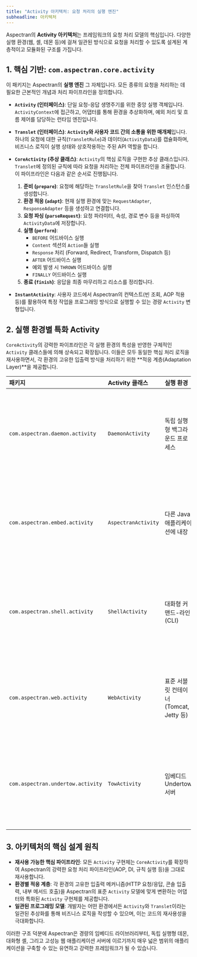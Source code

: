 ```yaml
---
title: "Activity 아키텍처: 요청 처리의 실행 엔진"
subheadline: 아키텍처
---
```


Aspectran의 **Activity 아키텍처**는 프레임워크의 요청 처리 모델의 핵심입니다. 다양한 실행 환경(웹, 셸, 데몬 등)에 걸쳐 일관된 방식으로 요청을 처리할 수 있도록 설계된 계층적이고 모듈화된 구조를 가집니다.

## 1. 핵심 기반: `com.aspectran.core.activity`

이 패키지는 Aspectran의 **실행 엔진** 그 자체입니다. 모든 종류의 요청을 처리하는 데 필요한 근본적인 개념과 처리 파이프라인을 정의합니다.

-   **`Activity` (인터페이스)**: 단일 요청-응답 생명주기를 위한 중앙 실행 객체입니다. `ActivityContext`에 접근하고, 어댑터를 통해 환경을 추상화하며, 예외 처리 및 흐름 제어를 담당하는 런타임 엔진입니다.

-   **`Translet` (인터페이스)**: **`Activity`와 사용자 코드 간의 소통을 위한 매개체**입니다. 하나의 요청에 대한 규칙(`TransletRule`)과 데이터(`ActivityData`)를 캡슐화하며, 비즈니스 로직이 실행 상태와 상호작용하는 주된 API 역할을 합니다.

-   **`CoreActivity` (추상 클래스)**: `Activity`의 핵심 로직을 구현한 추상 클래스입니다. `Translet`에 정의된 규칙에 따라 요청을 처리하는 전체 파이프라인을 조율합니다. 이 파이프라인은 다음과 같은 순서로 진행됩니다.
    1.  **준비 (`prepare`)**: 요청에 해당하는 `TransletRule`을 찾아 `Translet` 인스턴스를 생성합니다.
    2.  **환경 적응 (`adapt`)**: 현재 실행 환경에 맞는 `RequestAdapter`, `ResponseAdapter` 등을 생성하고 연결합니다.
    3.  **요청 파싱 (`parseRequest`)**: 요청 파라미터, 속성, 경로 변수 등을 파싱하여 `ActivityData`에 저장합니다.
    4.  **실행 (`perform`)**:
        -   `BEFORE` 어드바이스 실행
        -   `Content` 섹션의 `Action`들 실행
        -   `Response` 처리 (Forward, Redirect, Transform, Dispatch 등)
        -   `AFTER` 어드바이스 실행
        -   예외 발생 시 `THROWN` 어드바이스 실행
        -   `FINALLY` 어드바이스 실행
    5.  **종료 (`finish`)**: 응답을 최종 마무리하고 리소스를 정리합니다.

-   **`InstantActivity`**: 사용자 코드에서 Aspectran의 컨텍스트(빈 조회, AOP 적용 등)를 활용하여 특정 작업을 프로그래밍 방식으로 실행할 수 있는 경량 `Activity` 변형입니다.

## 2. 실행 환경별 특화 Activity

`CoreActivity`의 강력한 파이프라인은 각 실행 환경의 특성을 반영한 구체적인 `Activity` 클래스들에 의해 상속되고 확장됩니다. 이들은 모두 동일한 핵심 처리 로직을 재사용하면서, 각 환경의 고유한 입출력 방식을 처리하기 위한 **적응 계층(Adaptation Layer)**을 제공합니다.

| 패키지 | Activity 클래스 | 실행 환경 | 주요 특징 및 역할 |
| :--- | :--- | :--- | :--- |
| `com.aspectran.daemon.activity` | `DaemonActivity` | 독립 실행형 백그라운드 프로세스 | **프로그래밍 방식 요청 실행**: 데몬 애플리케이션 내에서 `DaemonService.translate()` 호출을 통해 내부적으로 트랜슬릿을 실행합니다.<br>**비-웹 컨텍스트**: 웹 특화 요청/응답 객체 대신, 내부적으로 입출력을 캡처하는 `DaemonRequestAdapter`와 `DaemonResponseAdapter`를 사용합니다. |
| `com.aspectran.embed.activity` | `AspectranActivity` | 다른 Java 애플리케이션에 내장 | **프로그래밍 방식 요청 실행**: 임베딩하는 애플리케이션이 `EmbeddedAspectran.translate()` 호출을 통해 Aspectran 요청을 시작합니다.<br>**비-웹 컨텍스트**: 웹 특화 요청/응답 객체 대신, 내부적으로 입출력을 캡처하는 `EmbeddedRequestAdapter`와 `EmbeddedResponseAdapter`를 사용합니다. |
| `com.aspectran.shell.activity` | `ShellActivity` | 대화형 커맨드-라인 (CLI) | **대화형 사용자 경험**: 콘솔을 통한 직접적인 사용자 상호작용을 위해 설계되었으며, 입력 프롬프트, 환영 메시지, 출력 리다이렉션 등을 지원합니다.<br>**커맨드-라인 기반**: 파싱된 커맨드 라인 명령(`TransletCommandLine`)을 `ShellRequestAdapter`를 통해 Aspectran 트랜슬릿으로 변환하여 실행합니다. |
| `com.aspectran.web.activity` | `WebActivity` | 표준 서블릿 컨테이너 (Tomcat, Jetty 등) | **HTTP 요청/응답 처리**: 들어오는 `HttpServletRequest`를 처리하고 `HttpServletResponse`를 생성하는 데 특화되어 있습니다.<br>**서블릿 API 가교**: `HttpServletRequestAdapter`와 `HttpServletResponseAdapter`를 통해 서블릿 API와 Aspectran 코어 간의 간극을 메웁니다. |
| `com.aspectran.undertow.activity` | `TowActivity` | 임베디드 Undertow 서버 | **서블릿 없는 웹(Servlet-less Web)**: 서블릿 API를 우회하고 Undertow의 네이티브 `HttpServerExchange` 객체와 직접 통신하여 고성능을 지향합니다.<br>**어댑터 패턴**: `TowRequestAdapter`와 `TowResponseAdapter`가 `HttpServerExchange`를 표준 `Activity`가 이해할 수 있는 형태로 변환하는 어댑터 역할을 합니다. |

## 3. 아키텍처의 핵심 설계 원칙

-   **재사용 가능한 핵심 파이프라인**: 모든 `Activity` 구현체는 `CoreActivity`를 확장하여 Aspectran의 강력한 요청 처리 파이프라인(AOP, DI, 규칙 실행 등)을 그대로 재사용합니다.
-   **환경별 적응 계층**: 각 환경의 고유한 입출력 메커니즘(HTTP 요청/응답, 콘솔 입출력, 내부 메서드 호출)을 Aspectran의 표준 `Activity` 모델에 맞게 변환하는 어댑터와 특화된 `Activity` 구현체를 제공합니다.
-   **일관된 프로그래밍 모델**: 개발자는 어떤 환경에서든 `Activity`와 `Translet`이라는 일관된 추상화를 통해 비즈니스 로직을 작성할 수 있으며, 이는 코드의 재사용성을 극대화합니다.

이러한 구조 덕분에 Aspectran은 경량의 임베디드 라이브러리부터, 독립 실행형 데몬, 대화형 셸, 그리고 고성능 웹 애플리케이션 서버에 이르기까지 매우 넓은 범위의 애플리케이션을 구축할 수 있는 유연하고 강력한 프레임워크가 될 수 있습니다.
